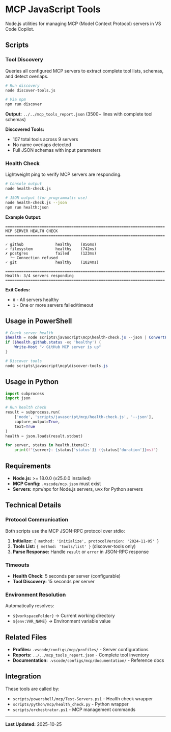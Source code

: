 # MCP JavaScript Tools

Node.js utilities for managing MCP (Model Context Protocol) servers in VS Code Copilot.

## Scripts

### Tool Discovery

Queries all configured MCP servers to extract complete tool lists, schemas, and detect overlaps.

```bash
# Run discovery
node discover-tools.js

# Via npm
npm run discover
```

**Output:** `../../mcp_tools_report.json` (3500+ lines with complete tool schemas)

**Discovered Tools:**

- 107 total tools across 9 servers
- No name overlaps detected
- Full JSON schemas with input parameters

### Health Check

Lightweight ping to verify MCP servers are responding.

```bash
# Console output
node health-check.js

# JSON output (for programmatic use)
node health-check.js --json
npm run health:json
```

**Example Output:**

```
======================================================================
MCP SERVER HEALTH CHECK
======================================================================

✓ github              healthy    (856ms)
✓ filesystem          healthy    (742ms)
✗ postgres            failed     (123ms)
  └─ Connection refused
✓ git                 healthy    (1024ms)

======================================================================
Health: 3/4 servers responding
======================================================================
```

**Exit Codes:**

- `0` - All servers healthy
- `1` - One or more servers failed/timeout

## Usage in PowerShell

```powershell
# Check server health
$health = node scripts\javascript\mcp\health-check.js --json | ConvertFrom-Json
if ($health.github.status -eq 'healthy') {
    Write-Host "✓ GitHub MCP server is up"
}

# Discover tools
node scripts\javascript\mcp\discover-tools.js
```

## Usage in Python

```python
import subprocess
import json

# Run health check
result = subprocess.run(
    ['node', 'scripts/javascript/mcp/health-check.js', '--json'],
    capture_output=True,
    text=True
)
health = json.loads(result.stdout)

for server, status in health.items():
    print(f"{server}: {status['status']} ({status['duration']}ms)")
```

## Requirements

- **Node.js:** >= 18.0.0 (v25.0.0 installed)
- **MCP Config:** `.vscode/mcp.json` must exist
- **Servers:** npm/npx for Node.js servers, uvx for Python servers

## Technical Details

### Protocol Communication

Both scripts use the MCP JSON-RPC protocol over stdio:

1. **Initialize:** `{ method: 'initialize', protocolVersion: '2024-11-05' }`
2. **Tools List:** `{ method: 'tools/list' }` (discover-tools only)
3. **Parse Response:** Handle `result` or `error` in JSON-RPC response

### Timeouts

- **Health Check:** 5 seconds per server (configurable)
- **Tool Discovery:** 15 seconds per server

### Environment Resolution

Automatically resolves:

- `${workspaceFolder}` → Current working directory
- `${env:VAR_NAME}` → Environment variable value

## Related Files

- **Profiles:** `.vscode/configs/mcp/profiles/` - Server configurations
- **Reports:** `../../mcp_tools_report.json` - Complete tool inventory
- **Documentation:** `.vscode/configs/mcp/documentation/` - Reference docs

## Integration

These tools are called by:

- `scripts/powershell/mcp/Test-Servers.ps1` - Health check wrapper
- `scripts/python/mcp/health_check.py` - Python wrapper
- `scripts/orchestrator.ps1` - MCP management commands

---

**Last Updated:** 2025-10-25
